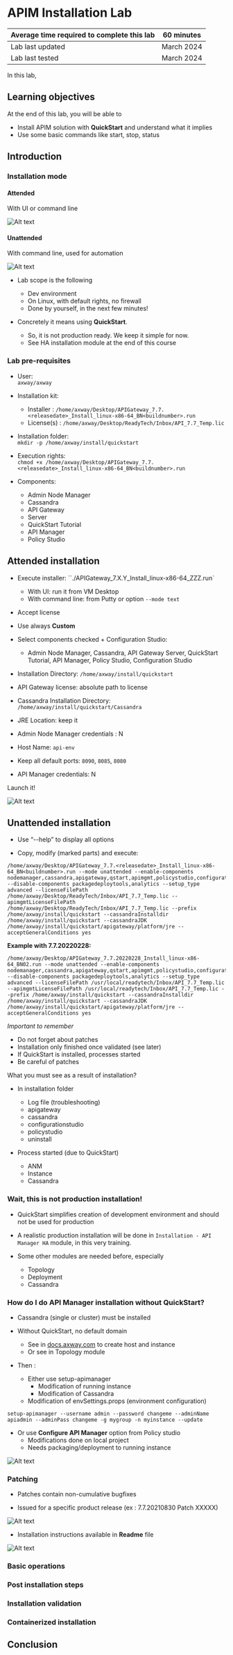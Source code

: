 # APIM Installation Lab 

| Average time required to complete this lab | 60 minutes |
| ---- | ---- |
| Lab last updated | March 2024 |
| Lab last tested | March 2024 |

In this lab, 

## Learning objectives

At the end of this lab, you will be able to 
* Install APIM solution with **QuickStart** and understand what it implies
* Use some basic commands like start, stop, status

## Introduction

### Installation mode

#### Attended

With UI or command line

![Alt text](images/image16.png)


#### Unattended

With command line, used for automation

![Alt text](images/image17.png)


* Lab scope is the following
    * Dev environment
    * On Linux, with default rights, no firewall
    * Done by yourself, in the next few minutes!

* Concretely it means using **QuickStart**. 
    * So, it is not production ready. We keep it simple for now.
    * See HA installation module at the end of this course 

### Lab pre-requisites

* User:   
`axway/axway`

* Installation kit:
    * Installer : `/home/axway/Desktop/APIGateway_7.7.<releasedate>_Install_linux-x86-64_BN<buildnumber>.run`
    * License(s) : `/home/axway/Desktop/ReadyTech/Inbox/API_7.7_Temp.lic`

* Installation folder:  
`mkdir -p /home/axway/install/quickstart`

* Execution rights:  
`chmod +x /home/axway/Desktop/APIGateway_7.7.<releasedate>_Install_linux-x86-64_BN<buildnumber>.run`

* Components: 
    * Admin Node Manager 
    * Cassandra
    * API Gateway
    * Server
    * QuickStart Tutorial
    * API Manager
    * Policy Studio
    

## Attended installation

* Execute installer: ``./APIGateway_7.X.Y_Install_linux-x86-64_ZZZ.run`
    * With UI: run it from VM Desktop
    * With command line: from Putty or option `--mode text`

* Accept license

* Use always **Custom**

* Select components checked + Configuration Studio: 
    * Admin Node Manager, Cassandra, API Gateway Server, QuickStart Tutorial, API Manager, Policy Studio, Configuration Studio

* Installation Directory: `/home/axway/install/quickstart`

* API Gateway license: absolute path to license 

* Cassandra Installation Directory: `/home/axway/install/quickstart/Cassandra`

* JRE Location: keep it

* Admin Node Manager credentials : N

* Host Name: `api-env`

* Keep all default ports: `8090`, `8085`, `8080`

* API Manager credentials: N

Launch it!

![Alt text](images/image16.png)


## Unattended installation

* Use “--help” to display all options


* Copy, modify (marked parts) and execute:  
```
/home/axway/Desktop/APIGateway_7.7.<releasedate>_Install_linux-x86-64_BN<buildnumber>.run --mode unattended --enable-components nodemanager,cassandra,apigateway,qstart,apimgmt,policystudio,configurationstudio --disable-components packagedeploytools,analytics --setup_type advanced --licenseFilePath /home/axway/Desktop/ReadyTech/Inbox/API_7.7_Temp.lic --apimgmtLicenseFilePath /home/axway/Desktop/ReadyTech/Inbox/API_7.7_Temp.lic --prefix /home/axway/install/quickstart --cassandraInstalldir /home/axway/install/quickstart --cassandraJDK /home/axway/install/quickstart/apigateway/platform/jre --acceptGeneralConditions yes
```

**Example with 7.7.20220228:**
```
/home/axway/Desktop/APIGateway_7.7.20220228_Install_linux-x86-64_BN02.run --mode unattended --enable-components nodemanager,cassandra,apigateway,qstart,apimgmt,policystudio,configurationstudio --disable-components packagedeploytools,analytics --setup_type advanced --licenseFilePath /usr/local/readytech/Inbox/API_7.7_Temp.lic --apimgmtLicenseFilePath /usr/local/readytech/Inbox/API_7.7_Temp.lic --prefix /home/axway/install/quickstart --cassandraInstalldir /home/axway/install/quickstart --cassandraJDK /home/axway/install/quickstart/apigateway/platform/jre --acceptGeneralConditions yes
```

*Important to remember*

* Do not forget about patches
* Installation only finished once validated (see later)
* If QuickStart is installed, processes started
* Be careful of patches

What you must see as a result of installation?

* In installation folder
    * Log file (troubleshooting)
    * apigateway
    * cassandra
    * configurationstudio
    * policystudio
    * uninstall

* Process started (due to QuickStart)
    * ANM
    * Instance
    * Cassandra

### Wait, this is not production installation!

* QuickStart simplifies creation of development environment and should not be used for production

* A realistic production installation will be done in `Installation - API Manager HA` module, in this very training.

* Some other modules are needed before, especially
    * Topology
    * Deployment
    * Cassandra

### How do I do API Manager installation without QuickStart? 

* Cassandra (single or cluster) must be installed

* Without QuickStart, no default domain
    * See in [docs.axway.com](https://docs.axway.com/bundle/axway-open-docs/page/docs/apim_installation/apigtw_install/post_overview/index.html) to create host and instance
    * Or see in Topology module

* Then : 
    * Either use setup-apimanager
        * Modification of running instance
        * Modification of Cassandra
    * Modification of envSettings.props (environment configuration)

```
setup-apimanager --username admin --password changeme --adminName apiadmin --adminPass changeme -g mygroup -n myinstance --update
```

* Or use **Configure API Manager** option from Policy studio
    * Modifications done on local project
    * Needs packaging/deployment to running instance

![Alt text](images/image20.png)

### Patching

* Patches contain non-cumulative bugfixes 

* Issued for a specific product release (ex : 7.7.20210830 Patch XXXXX)

![Alt text](images/image21.png)

* Installation instructions available in **Readme** file

![Alt text](images/image22.png)


### Basic operations



### Post installation steps


### Installation validation


### Containerized installation


## Conclusion

